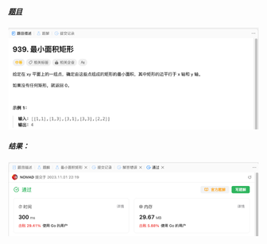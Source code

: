 ##### [题目](https://leetcode.cn/problems/minimum-area-rectangle/description/)
![pic](img.png)
##### 结果：
![pic](result.png)